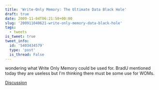 ```yaml
---
title: 'Write-Only Memory: The Ultimate Data Black Hole'
draft: true
date: 2009-11-04T06:21:50+00:00
slug: '200911040621-write-only-memory-data-black-hole'
tags:
  - tweets
is_tweet: true
tweet_info:
  id: '5403434579'
  type: 'post'
  is_thread: False
---
```




wondering what Write Only Memory could be used for. BradU mentioned today they are useless but I'm thinking there must be some use for WOMs.

[Discussion](https://x.com/sytelus/status/5403434579)
